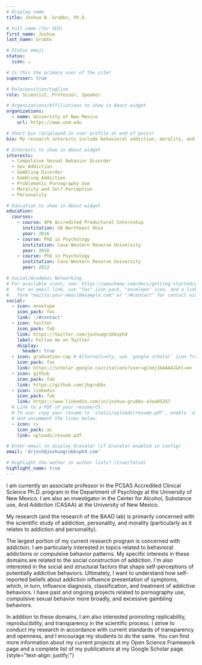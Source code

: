 ```yaml
---
# Display name
title: Joshua B. Grubbs, Ph.D.

# Full name (for SEO)
first_name: Joshua
last_name: Grubbs

# Status emoji
status:
  icon: ☕️

# Is this the primary user of the site?
superuser: true

# Role/position/tagline
role: Scientist, Professor, Speaker

# Organizations/Affiliations to show in About widget
organizations:
  - name: University of New Mexico
    url: https://www.unm.edu  

# Short bio (displayed in user profile at end of posts)
bio: My research interests include behavioral addiction, morality, and personality.

# Interests to show in About widget
interests:
  - Compulsive Sexual Behavior Disorder
  - Sex Addiction
  - Gambling Disorder
  - Gambling Addiction
  - Problematic Pornography Use
  - Morality and Self-Perception
  - Personality

# Education to show in About widget
education:
  courses:
    - course: APA Accredited Predoctoral Internship
      institution: VA Northeast Ohio
      year: 2016
    - course: PhD in Psychology
      institution: Case Western Reserve University
      year: 2016
    - course: PhD in Psychology
      institution: Case Western Reserve University
      year: 2012

# Social/Academic Networking
# For available icons, see: https://wowchemy.com/docs/getting-started/page-builder/#icons
#   For an email link, use "fas" icon pack, "envelope" icon, and a link in the
#   form "mailto:your-email@example.com" or "/#contact" for contact widget.
social:
  - icon: envelope
    icon_pack: fas
    link: '/#contact'
  - icon: twitter
    icon_pack: fab
    link: https://twitter.com/joshuagrubbsphd
    label: Follow me on Twitter
    display:
      header: true
  - icon: graduation-cap # Alternatively, use `google-scholar` icon from `ai` icon pack
    icon_pack: fas
    link: https://scholar.google.ca/citations?user=gCnmj3kAAAAJ&hl=en
  - icon: github
    icon_pack: fab
    link: https://github.com/jbgrubbs
  - icon: linkedin
    icon_pack: fab
    link: https://www.linkedin.com/in/joshua-grubbs-a3aa05267
  # Link to a PDF of your resume/CV.
  # To use: copy your resume to `static/uploads/resume.pdf`, enable `ai` icons in `params.yaml`,
  # and uncomment the lines below.
  - icon: cv
    icon_pack: ai
    link: uploads/resume.pdf

# Enter email to display Gravatar (if Gravatar enabled in Config)
email: 'drjosh@joshuagrubbsphd.com'

# Highlight the author in author lists? (true/false)
highlight_name: true
---
```


I am currently an associate professor in the PCSAS Accredited Clinical Science Ph.D. program in the Department of Psychlogy at the University of New Mexico. I am also an investigator in the Center for Alcohol, Substance use, And Addiction (CASAA) at the University of New Mexico.

My research (and the research of the BAAD lab) is primarily concerned with the scientific study of addiction, personality, and morality (particularly as it relates to addiction and personality).

The largest portion of my current research program is concerned with addiction. I am particularly interested in topics related to behavioral addictions or compulsive behavior patterns. My specific interests in these domains are related to the social construction of addiction. I'm also interested in the social and structural factors that shape self-perceptions of potentially addictive behaviors. Ultimately, I want to understand how self-reported beliefs about addiction influence presentation of symptoms, which, in turn, influence diagnosis, classification, and treatment of addictive behaviors. I have past and ongoing projects related to pornography use, compulsive sexual behavior more broadly, and excessive gambling behaviors.

In addition to these domains, I am also interested promoting replicability, reproducibility, and transparency in the scientific process. I strive to conduct my research in accordance with current standards of transparency and openness, and I encourage my students to do the same. You can find more information about my current projects at my Open Science Framework page  and a complete list of my publications at my Google Scholar page.
{style="text-align: justify;"}
